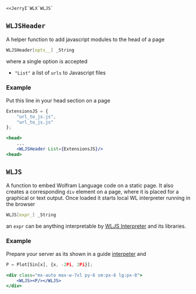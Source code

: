 ```mathematica
<<JerryI`WLX`WLJS`
```

## `WLJSHeader`
A helper function to add javascript modules to the head of a page
```mathematica
WLJSHeader[opts__] _String
```
where a single option is accepted
- `"List"` a list of `urls` to Javascript files

### Example
Put this line in your head section on a page

```jsx
ExtensionsJS = {
	"url_to_js.js",
	"url_to_js.js"
};

<head>
	...
	<WLJSHeader List={ExtensionsJS}/>
<head>
```


## `WLJS`
A function to embed Wolfram Language code on a static page. It also creates a corresponding `div` element on a page, where it is placed for a graphical or text output. Once loaded it starts local WL interpreter running in the browser
```mathematica
WLJS[expr_] _String
```
an `expr` can be anything interpretable by [WLJS Interpreter](https://jerryi.github.io/wljs-docs/docs/interpreter/intro) and its libraries.

### Example
Prepare your server as its shown in a guide [interpeter](WLX/interpeter.md) and

```jsx
P = Plot[Sin[x], {x, -2Pi, 2Pi}];

<div class="mx-auto max-w-7xl py-6 sm:px-6 lg:px-8">
    <WLJS><P/></WLJS>
</div>
```


